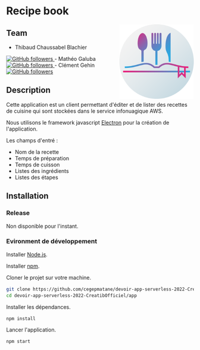 # Recipe book

<img height="200px" width="200px" align="right" alt="App logo" src="./assets/logo/logo@0.5x.png"/>

## Team

- Thibaud Chaussabel Blachier
<a href="https://github.com/CreatibOfficiel" target="_blank">
<img height="18px" alt="GitHub followers" src="https://img.shields.io/github/followers/CreatibOfficiel?logo=github&style=for-the-badge">
</a>
- Mathéo Galuba 
<a href="https://github.com/Paracetamol56" target="_blank">
<img height="18px" alt="GitHub followers" src="https://img.shields.io/github/followers/Paracetamol56?logo=github&style=for-the-badge">
</a>
- Clément Gehin
<a href="https://github.com/clement-ghn" target="_blank">
<img height="18px" alt="GitHub followers" src="https://img.shields.io/github/followers/clement-ghn?logo=github&style=for-the-badge">
</a>

## Description

Cette application est un client permettant d'éditer et de lister des recettes de cuisine qui sont stockées dans le service infonuagique AWS.

Nous utilisons le framework javascript [Electron](https://www.electronjs.org/) pour la création de l'application.

Les champs d'entré :
- Nom de la recette
- Temps de préparation
- Temps de cuisson
- Listes des ingrédients
- Listes des étapes

## Installation

### Release

Non disponible pour l'instant.

### Evironment de développement

Installer [Node.js](https://nodejs.org/en/).

Installer [npm](https://www.npmjs.com/get-npm).

Cloner le projet sur votre machine.
``` bash
git clone https://github.com/cegepmatane/devoir-app-serverless-2022-CreatibOfficiel.git
cd devoir-app-serverless-2022-CreatibOfficiel/app
```

Installer les dépendances.
``` bash
npm install
```

Lancer l'application.
``` bash
npm start
```